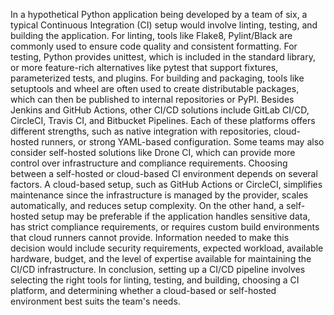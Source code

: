 In a hypothetical Python application being developed by a team of six, a typical Continuous Integration (CI) setup would involve linting, testing, and building the application. For linting, tools like Flake8, Pylint/Black are commonly used to ensure code quality and consistent formatting. For testing, Python provides unittest, which is included in the standard library, or more feature-rich alternatives like pytest that support fixtures, parameterized tests, and plugins. For building and packaging, tools like setuptools and wheel are often used to create distributable packages, which can then be published to internal repositories or PyPI.
Besides Jenkins and GitHub Actions, other CI/CD solutions include GitLab CI/CD, CircleCI, Travis CI, and Bitbucket Pipelines. Each of these platforms offers different strengths, such as native integration with repositories, cloud-hosted runners, or strong YAML-based configuration. Some teams may also consider self-hosted solutions like Drone CI, which can provide more control over infrastructure and compliance requirements.
Choosing between a self-hosted or cloud-based CI environment depends on several factors. A cloud-based setup, such as GitHub Actions or CircleCI, simplifies maintenance since the infrastructure is managed by the provider, scales automatically, and reduces setup complexity. On the other hand, a self-hosted setup may be preferable if the application handles sensitive data, has strict compliance requirements, or requires custom build environments that cloud runners cannot provide. Information needed to make this decision would include security requirements, expected workload, available hardware, budget, and the level of expertise available for maintaining the CI/CD infrastructure.
In conclusion, setting up a CI/CD pipeline involves selecting the right tools for linting, testing, and building, choosing a CI platform, and determining whether a cloud-based or self-hosted environment best suits the team's needs.
